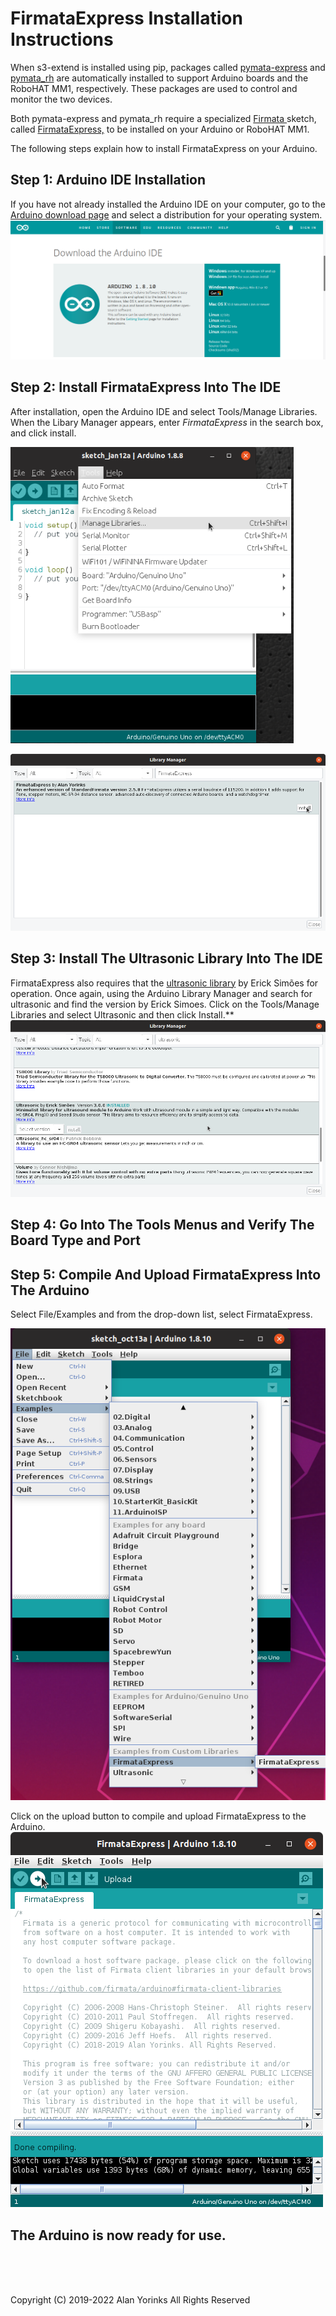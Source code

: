 
# FirmataExpress Installation Instructions

When s3-extend is installed using pip,  packages called
[pymata-express](https://mryslab.github.io/pymata-express/) and
[pymata_rh](https://github.com/MrYsLab/pymata_rh) 
are automatically installed to support Arduino boards and the RoboHAT MM1, 
respectively.
These packages are used to control
and monitor the two devices.

Both pymata-express and pymata_rh require a specialized
[Firmata ](https://github.com/firmata/protocol)sketch, called
[FirmataExpress,](https://github.com/MrYsLab/FirmataExpress) to be
installed on your Arduino or RoboHAT MM1.

The following steps explain how to install FirmataExpress on your
Arduino.

## Step 1: Arduino IDE Installation

If you have not already installed the Arduino IDE on your computer, go
to the [Arduino download page](https://www.arduino.cc/en/Main/Software)
and select a distribution for your operating system.
![](./images/arduino_ide.png)</br>
 
 
## Step 2: Install FirmataExpress Into The IDE

After installation, open the Arduino IDE and select Tools/Manage
Libraries. When the Libary Manager appears, enter *FirmataExpress* in
the search box, and click install.
 
![](./images/manage_libraries.png) </br>
 
![](./images/install_firmata_express.png)

## Step 3: Install The Ultrasonic Library Into The IDE
FirmataExpress also requires that the
[ultrasonic library](https://github.com/ErickSimoes/Ultrasonic) by Erick
Simões for operation. Once again, using the Arduino Library Manager and
search for ultrasonic and find the version by Erick Simoes. Click on the
Tools/Manage Libraries and select Ultrasonic and then click Install.**
![](images/Ultrasonic.png)

## Step 4: Go Into The Tools Menus and Verify The Board Type and Port

## Step 5: Compile And Upload FirmataExpress Into The Arduino

Select File/Examples and from the drop-down list, select FirmataExpress.

![](./images/select_firmata_express.png) </br>

Click on the upload button to compile and upload FirmataExpress to the
Arduino.  
![](./images/compile.png) </br>

## The Arduino is now ready for use.



<br> <br> <br>


Copyright (C) 2019-2022 Alan Yorinks All Rights Reserved

